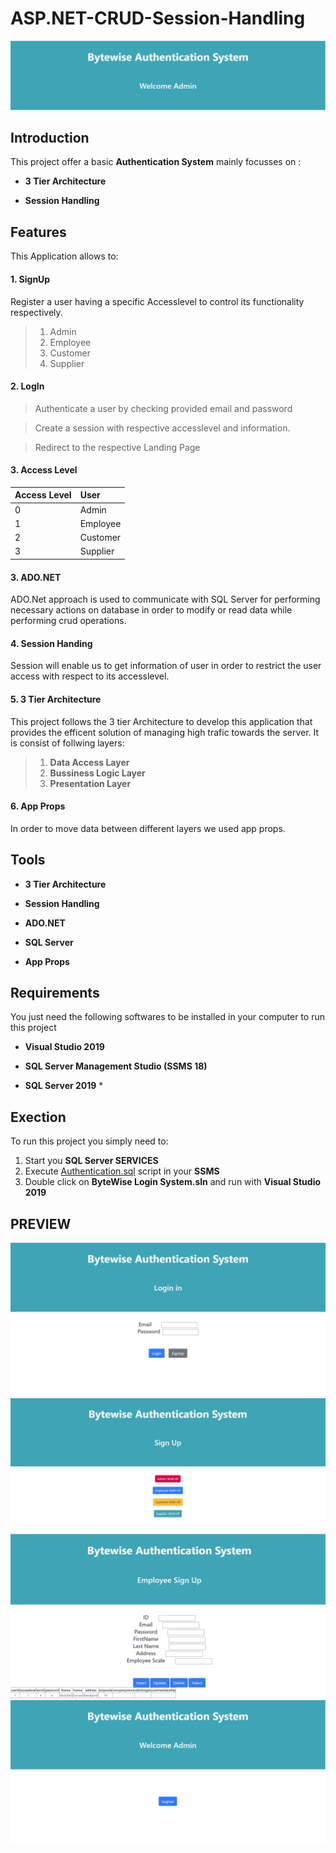 # ASP.NET-CRUD-Session-Handling
![Main Page Preview](/Images/0.PNG "Main Page")

## Introduction

This project offer a basic **Authentication System** mainly focusses on :
 * **3 Tier Architecture**

 * **Session Handling** 
 
## Features

This Application allows to:

#### 1. SignUp

Register a user having a specific Accesslevel to control its functionality respectively.
>1. Admin
>2. Employee
>3. Customer
>4. Supplier

#### 2. LogIn

> Authenticate a user by checking provided email and password

>Create a session with respective accesslevel and information.

>Redirect to the respective Landing Page

#### 3. Access Level

|Access Level|User    |
|------------|:-------|
| 0          |Admin   |
| 1          |Employee|
| 2          |Customer|
| 3          |Supplier|

#### 3. ADO.NET

ADO.Net approach is used to communicate with SQL Server for performing necessary actions on database in order to modify or read data while performing crud operations.

#### 4. Session Handing

Session will enable us to get information of user in order to restrict the user access with respect to its accesslevel.

#### 5. 3 Tier Architecture
This project follows the 3 tier Architecture to develop this application that provides the efficent solution of managing high trafic towards the server. It is consist of follwing layers:
>1. **Data Access Layer**
>2. **Bussiness Logic Layer**
>3. **Presentation Layer**

#### 6. App Props
In order to move data between different layers we used app props.

## Tools
 * **3 Tier Architecture**
 
 * **Session Handling** 
 
 * **ADO.NET**
 
 * **SQL Server**

 * **App Props**
 
## Requirements

You just need the following softwares to be installed in your computer to run this project
 
 * **Visual Studio 2019**

 * **SQL Server Management Studio (SSMS 18)** 
 
 * **SQL Server 2019** *
 
## Exection

To run this project you simply need to:
1. Start you **SQL Server SERVICES**
2. Execute [Authentication.sql](Authentication.sql) script in your **SSMS** 
3. Double click on **ByteWise Login System.sln** and run with **Visual Studio 2019**

## PREVIEW
![Landing Page Preview](/Images/1.PNG "Landing Page")
![Sign Up Selection Preview](/Images/2.PNG "Sign Up Selection")
![Sign Up Preview](/Images/3.PNG "Sign Up")
![Welcome Page Preview](/Images/4.PNG "Welcome Page")
